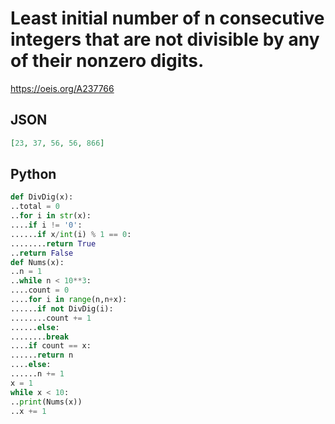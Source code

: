# Least initial number of n consecutive integers that are not divisible by any of their nonzero digits\.
https://oeis.org/A237766
## JSON
```JSON
[23, 37, 56, 56, 866]
```
## Python
```Python
def DivDig(x):
..total = 0
..for i in str(x):
....if i != '0':
......if x/int(i) % 1 == 0:
........return True
..return False
def Nums(x):
..n = 1
..while n < 10**3:
....count = 0
....for i in range(n,n+x):
......if not DivDig(i):
........count += 1
......else:
........break
....if count == x:
......return n
....else:
......n += 1
x = 1
while x < 10:
..print(Nums(x))
..x += 1
```
